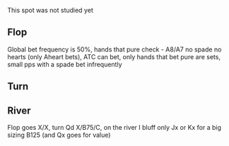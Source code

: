 This spot was not studied yet

## Flop

Global bet frequency is 50%, 
hands that pure check - A8/A7 no spade no hearts (only Aheart bets), ATC can bet, only hands that bet pure are sets, small pps with a spade bet infrequently

## Turn



## River

Flop goes X/X, turn Qd X/B75/C, on the river I bluff only Jx or Kx for a big sizing B125 (and Qx goes for value)
